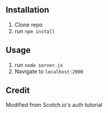 ## Installation

1. Clone repo
2. run `npm install`

## Usage

1. run `node server.js`
2. Navigate to `localhost:2000`

## Credit

Modified from Scotch.io's auth tutorial

